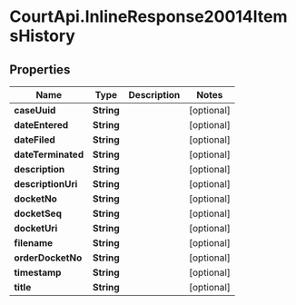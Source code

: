 # CourtApi.InlineResponse20014ItemsHistory

## Properties
Name | Type | Description | Notes
------------ | ------------- | ------------- | -------------
**caseUuid** | **String** |  | [optional] 
**dateEntered** | **String** |  | [optional] 
**dateFiled** | **String** |  | [optional] 
**dateTerminated** | **String** |  | [optional] 
**description** | **String** |  | [optional] 
**descriptionUri** | **String** |  | [optional] 
**docketNo** | **String** |  | [optional] 
**docketSeq** | **String** |  | [optional] 
**docketUri** | **String** |  | [optional] 
**filename** | **String** |  | [optional] 
**orderDocketNo** | **String** |  | [optional] 
**timestamp** | **String** |  | [optional] 
**title** | **String** |  | [optional] 


